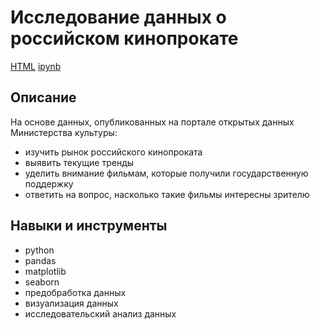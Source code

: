 # Исследование данных о российском кинопрокате
[HTML](https://github.com/Malakhova-Natalya/Portfolio/blob/main/movie_project/movies_project.html "Заголовок ссылки") [ipynb](https://github.com/Malakhova-Natalya/Portfolio/blob/main/movie_project/movies_project.ipynb "Заголовок ссылки")
## Описание	
На основе данных, опубликованных на портале открытых данных Министерства культуры:    
- изучить рынок российского кинопроката
- выявить текущие тренды
- уделить внимание фильмам, которые получили государственную поддержку
- ответить на вопрос, насколько такие фильмы интересны зрителю

## Навыки и инструменты
- python 
- pandas 
- matplotlib
- seaborn
- предобработка данных 
- визуализация данных
- исследовательский анализ данных
